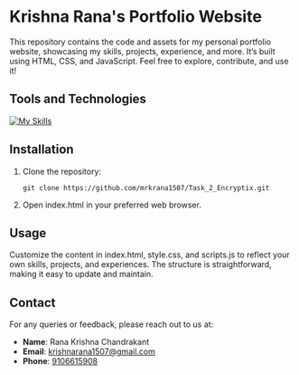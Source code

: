 # Krishna Rana's Portfolio Website

This repository contains the code and assets for my personal portfolio website, showcasing my skills, projects, experience, and more. It’s built using HTML, CSS, and JavaScript. Feel free to explore, contribute, and use it!

## Tools and Technologies

[![My Skills](https://skillicons.dev/icons?i=html,css,js,&theme=light)](https://skillicons.dev)

## Installation

1. Clone the repository:
   ```bash[
   git clone https://github.com/mrkrana1507/Task_2_Encryptix.git
2. Open index.html in your preferred web browser.

## Usage

Customize the content in index.html, style.css, and scripts.js to reflect your own skills, projects, and experiences. The structure is straightforward, making it easy to update and maintain.

## Contact

For any queries or feedback, please reach out to us at:

- **Name**: Rana Krishna Chandrakant
- **Email**: [krishnarana1507@gmail.com](mailto:krishnarana1507@gmail.com)
- **Phone**: [9106615908](tel:+919106615908)
